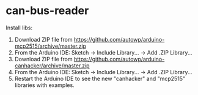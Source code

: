 # can-bus-reader

Install libs:

1. Download ZIP file from https://github.com/autowp/arduino-mcp2515/archive/master.zip
2. From the Arduino IDE: Sketch -> Include Library... -> Add .ZIP Library...
3. Download ZIP file from https://github.com/autowp/arduino-canhacker/archive/master.zip
4. From the Arduino IDE: Sketch -> Include Library... -> Add .ZIP Library...
5. Restart the Arduino IDE to see the new "canhacker" and "mcp2515" libraries with examples.